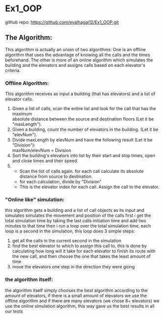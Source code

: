 # Ex1_OOP

github repo: https://github.com/eyalhagai12/Ex1_OOP.git

## The Algorithm:

This algorithm is actually an union of two algorithms:
One is an offline algorithm that uses the advantage of knowing all the calls and the times beforehand.
The other is more of an online algorithm which simulates the building and the elevators and assigns calls based on each elevator's criteria.

### Offline Algorithm:
This algorithm receives as input a building (that has elevators) and a list of elevator calls.

1. Given a list of calls, scan the entire list and look for the call that has the maximum  
   absolute distance between the source and destination floors (Let it be "maxLength").
2. Given a building, count the number of elevators in the building. (Let it be "elevNum").
3. Divide maxLength by elevNum and have the following result (Let it be "Division"):  
   maxNum/elevNum = Division
4. Sort the building's elevators into list by their start and stop times, open and close times and their
   speed.
5. - Scan the list of calls again. for each call calculate its absolute distance from source to destination.
   - for each calculation, divide by "Division"
   - This is the elevator index for each call. Assign the call to the elevator.

### "Online like" simulation:
this algorithm gets a building and a list of call objects as its input and simulates simulates the movement and position of the calls
first i get the total simulation time by taking the last calls initiation time and add two minutes to that time
then i run a loop over the total simulation time, each loop is a second in the simulation, this loop does 3 simple steps:

1. get all the calls in the current second in the simulation
2. find the best elevator to which to assign this call to, this is done by calculating how long will it take for each elevator to finish its route with the new call, and then choose the one that takes the least amount of time
3. move the elevators one step in the direction they were going


### the algorithm itself:
the algorithm itself simply chooses the best algorithm according to the amount of elevators, if there is a small amount of elevators we use the offline algorithm and if there are many elevators (we chose 8+ elevators) we use the online simulation algorithm, this way gave us the best results in all our tests


